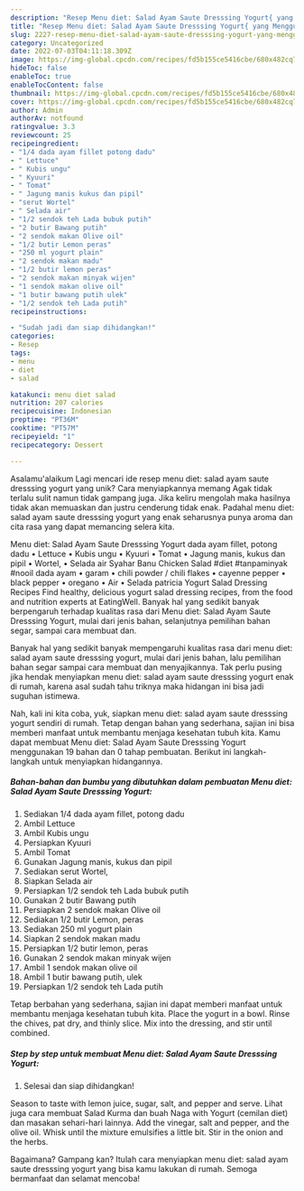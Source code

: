```yaml
---
description: "Resep Menu diet: Salad Ayam Saute Dresssing Yogurt{ yang Menggugah Selera"
title: "Resep Menu diet: Salad Ayam Saute Dresssing Yogurt{ yang Menggugah Selera"
slug: 2227-resep-menu-diet-salad-ayam-saute-dresssing-yogurt-yang-menggugah-selera
category: Uncategorized
date: 2022-07-03T04:11:18.309Z
image: https://img-global.cpcdn.com/recipes/fd5b155ce5416cbe/680x482cq70/menu-diet-salad-ayam-saute-dresssing-yogurt-foto-resep-utama.jpg
hideToc: false
enableToc: true
enableTocContent: false
thumbnail: https://img-global.cpcdn.com/recipes/fd5b155ce5416cbe/680x482cq70/menu-diet-salad-ayam-saute-dresssing-yogurt-foto-resep-utama.jpg
cover: https://img-global.cpcdn.com/recipes/fd5b155ce5416cbe/680x482cq70/menu-diet-salad-ayam-saute-dresssing-yogurt-foto-resep-utama.jpg
author: Admin
authorAv: notfound
ratingvalue: 3.3
reviewcount: 25
recipeingredient:
- "1/4 dada ayam fillet potong dadu"
- " Lettuce"
- " Kubis ungu"
- " Kyuuri"
- " Tomat"
- " Jagung manis kukus dan pipil"
- "serut Wortel"
- " Selada air"
- "1/2 sendok teh Lada bubuk putih"
- "2 butir Bawang putih"
- "2 sendok makan Olive oil"
- "1/2 butir Lemon peras"
- "250 ml yogurt plain"
- "2 sendok makan madu"
- "1/2 butir lemon peras"
- "2 sendok makan minyak wijen"
- "1 sendok makan olive oil"
- "1 butir bawang putih ulek"
- "1/2 sendok teh Lada putih"
recipeinstructions:

- "Sudah jadi dan siap dihidangkan!"
categories:
- Resep
tags:
- menu
- diet
- salad

katakunci: menu diet salad 
nutrition: 207 calories
recipecuisine: Indonesian
preptime: "PT36M"
cooktime: "PT57M"
recipeyield: "1"
recipecategory: Dessert

---
```



Asalamu'alaikum Lagi mencari ide resep menu diet: salad ayam saute dresssing yogurt yang unik? Cara menyiapkannya memang Agak tidak terlalu sulit namun tidak gampang juga. Jika keliru mengolah maka hasilnya tidak akan memuaskan dan justru cenderung tidak enak. Padahal menu diet: salad ayam saute dresssing yogurt yang enak seharusnya punya aroma dan cita rasa yang dapat memancing selera kita.


Menu diet: Salad Ayam Saute Dresssing Yogurt dada ayam fillet, potong dadu • Lettuce • Kubis ungu • Kyuuri • Tomat • Jagung manis, kukus dan pipil • Wortel, • Selada air Syahar Banu Chicken Salad #diet #tanpaminyak #nooil dada ayam • garam • chili powder / chili flakes • cayenne pepper • black pepper • oregano • Air • Selada patricia Yogurt Salad Dressing Recipes Find healthy, delicious yogurt salad dressing recipes, from the food and nutrition experts at EatingWell. Banyak hal yang sedikit banyak berpengaruh terhadap kualitas rasa dari Menu diet: Salad Ayam Saute Dresssing Yogurt, mulai dari jenis bahan, selanjutnya pemilihan bahan segar, sampai cara membuat dan.

Banyak hal yang sedikit banyak mempengaruhi kualitas rasa dari menu diet: salad ayam saute dresssing yogurt, mulai dari jenis bahan, lalu pemilihan bahan segar sampai cara membuat dan menyajikannya. Tak perlu pusing jika hendak menyiapkan menu diet: salad ayam saute dresssing yogurt enak di rumah, karena asal sudah tahu triknya maka hidangan ini bisa jadi suguhan istimewa.


Nah, kali ini kita coba, yuk, siapkan menu diet: salad ayam saute dresssing yogurt sendiri di rumah. Tetap dengan bahan yang sederhana, sajian ini bisa memberi manfaat untuk membantu menjaga kesehatan tubuh kita. Kamu dapat membuat Menu diet: Salad Ayam Saute Dresssing Yogurt menggunakan 19 bahan dan 0 tahap pembuatan. Berikut ini langkah-langkah untuk menyiapkan hidangannya.

<!--inarticleads1-->

##### Bahan-bahan dan bumbu yang dibutuhkan dalam pembuatan Menu diet: Salad Ayam Saute Dresssing Yogurt:

1. Sediakan 1/4 dada ayam fillet, potong dadu
1. Ambil  Lettuce
1. Ambil  Kubis ungu
1. Persiapkan  Kyuuri
1. Ambil  Tomat
1. Gunakan  Jagung manis, kukus dan pipil
1. Sediakan serut Wortel,
1. Siapkan  Selada air
1. Persiapkan 1/2 sendok teh Lada bubuk putih
1. Gunakan 2 butir Bawang putih
1. Persiapkan 2 sendok makan Olive oil
1. Sediakan 1/2 butir Lemon, peras
1. Sediakan 250 ml yogurt plain
1. Siapkan 2 sendok makan madu
1. Persiapkan 1/2 butir lemon, peras
1. Gunakan 2 sendok makan minyak wijen
1. Ambil 1 sendok makan olive oil
1. Ambil 1 butir bawang putih, ulek
1. Persiapkan 1/2 sendok teh Lada putih


Tetap berbahan yang sederhana, sajian ini dapat memberi manfaat untuk membantu menjaga kesehatan tubuh kita. Place the yogurt in a bowl. Rinse the chives, pat dry, and thinly slice. Mix into the dressing, and stir until combined. 

<!--inarticleads2-->

##### Step by step untuk membuat Menu diet: Salad Ayam Saute Dresssing Yogurt:


1. Selesai dan siap dihidangkan!

Season to taste with lemon juice, sugar, salt, and pepper and serve. Lihat juga cara membuat Salad Kurma dan buah Naga with Yogurt (cemilan diet) dan masakan sehari-hari lainnya. Add the vinegar, salt and pepper, and the olive oil. Whisk until the mixture emulsifies a little bit. Stir in the onion and the herbs. 

Bagaimana? Gampang kan? Itulah cara menyiapkan menu diet: salad ayam saute dresssing yogurt yang bisa kamu lakukan di rumah. Semoga bermanfaat dan selamat mencoba!
